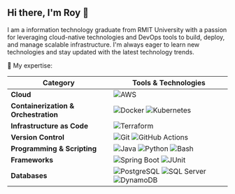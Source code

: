 ## Hi there, I'm Roy 👋
I am a information technology graduate from RMIT University with a passion for leveraging cloud-native technologies and DevOps tools to build, deploy, and manage scalable infrastructure.
I'm always eager to learn new technologies and stay updated with the latest technology trends.

🌟 My expertise:

| **Category**                  | **Tools & Technologies** |
|-------------------------------|-------------------------|
| **Cloud**                     | ![AWS](https://img.shields.io/badge/AWS-%23FF9900.svg?style=for-the-badge&logo=amazon-web-services&logoColor=white) |
| **Containerization & Orchestration** | ![Docker](https://img.shields.io/badge/Docker-%230db7ed.svg?style=for-the-badge&logo=docker&logoColor=white) ![Kubernetes](https://img.shields.io/badge/Kubernetes-%23326ce5.svg?style=for-the-badge&logo=kubernetes&logoColor=white) |
| **Infrastructure as Code**      | ![Terraform](https://img.shields.io/badge/Terraform-%235835CC.svg?style=for-the-badge&logo=terraform&logoColor=white) |
| **Version Control**            | ![Git](https://img.shields.io/badge/Git-%23F05033.svg?style=for-the-badge&logo=git&logoColor=white) ![GitHub Actions](https://img.shields.io/badge/GitHub_Actions-%232671E5.svg?style=for-the-badge&logo=githubactions&logoColor=white) |
| **Programming & Scripting**     | ![Java](https://img.shields.io/badge/Java-ED8B00?style=for-the-badge&logo=openjdk&logoColor=white) ![Python](https://img.shields.io/badge/Python-%233776AB.svg?style=for-the-badge&logo=python&logoColor=white) ![Bash](https://img.shields.io/badge/Bash-%234EAA25.svg?style=for-the-badge&logo=gnu-bash&logoColor=white) |
| **Frameworks**                  | ![Spring Boot](https://img.shields.io/badge/Spring_Boot-%236DB33F.svg?style=for-the-badge&logo=spring&logoColor=white) ![JUnit](https://img.shields.io/badge/JUnit-%2325A162.svg?style=for-the-badge&logo=junit5&logoColor=white) |
| **Databases**                   | ![PostgreSQL](https://img.shields.io/badge/PostgreSQL-%23336791.svg?style=for-the-badge&logo=postgresql&logoColor=white) ![SQL Server](https://img.shields.io/badge/SQL_Server-%23CC2927.svg?style=for-the-badge&logo=microsoft-sql-server&logoColor=white) ![DynamoDB](https://img.shields.io/badge/DynamoDB-%2300ADD8.svg?style=for-the-badge&logo=amazondynamodb&logoColor=white) |


<!--
**roylohhh/roylohhh** is a ✨ _special_ ✨ repository because its `README.md` (this file) appears on your GitHub profile.

Here are some ideas to get you started:

- 🔭 I’m currently working on ...
- 🌱 I’m currently learning ...
- 👯 I’m looking to collaborate on ...
- 🤔 I’m looking for help with ...
- 💬 Ask me about ...
- 📫 How to reach me: ...
- 😄 Pronouns: ...
- ⚡ Fun fact: ...
-->
